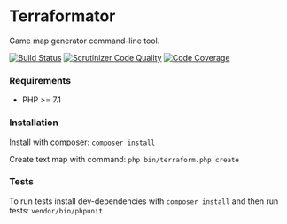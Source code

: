 # Terraformator
Game map generator command-line tool.

[![Build Status](https://scrutinizer-ci.com/g/Vehsamrak/terraformator/badges/build.png?b=master)](https://scrutinizer-ci.com/g/Vehsamrak/terraformator/build-status/master)
[![Scrutinizer Code Quality](https://scrutinizer-ci.com/g/Vehsamrak/terraformator/badges/quality-score.png?b=master)](https://scrutinizer-ci.com/g/Vehsamrak/terraformator/?branch=master)
[![Code Coverage](https://scrutinizer-ci.com/g/Vehsamrak/terraformator/badges/coverage.png?b=master)](https://scrutinizer-ci.com/g/Vehsamrak/terraformator/?branch=master)

### Requirements
* PHP >= 7.1

### Installation
Install with composer: `composer install`

Create text map with command: `php bin/terraform.php create`

### Tests
To run tests install dev-dependencies with `composer install` and then run tests: `vendor/bin/phpunit`
